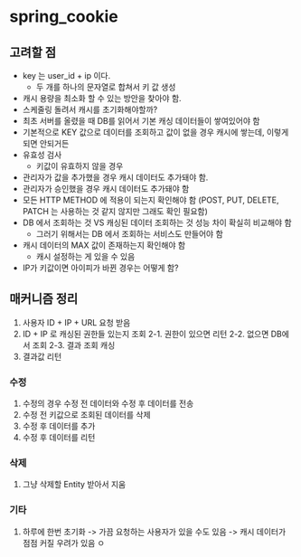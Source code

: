 # spring_cookie

## 고려할 점
- key 는 user_id + ip 이다.
  - 두 개를 하나의 문자열로 합쳐서 키 값 생성
- 캐시 용량을 최소화 할 수 있는 방안을 찾아야 함.
- 스케줄링 돌려서 캐시를 초기화해야할까?
- 최초 서버를 올렸을 때 DB를 읽어서 기본 캐싱 데이터들이 쌓여있어야 함
- 기본적으로 KEY 값으로 데이터를 조회하고 값이 없을 경우 캐시에 쌓는데, 이렇게 되면 안되거든
- 유효성 검사
  - 키값이 유효하지 않을 경우
- 관리자가 값을 추가했을 경우 캐시 데이터도 추가돼야 함.
- 관리자가 승인했을 경우 캐시 데이터도 추가돼야 함
- 모든 HTTP METHOD 에 적용이 되는지 확인해야 함 (POST, PUT, DELETE, PATCH 는 사용하는 것 같지 않지만 그래도 확인 필요함)
- DB 에서 조회하는 것 VS 캐싱된 데이터 조회하는 것 성능 차이 확실히 비교해야 함
  - 그러기 위해서는 DB 에서 조회하는 서비스도 만들어야 함
- 캐시 데이터의 MAX 값이 존재하는지 확인해야 함
  - 캐시 설정하는 게 있을 수 있음
- IP가 키값이면 아이피가 바뀐 경우는 어떻게 함?


## 매커니즘 정리
1. 사용자 ID + IP + URL 요청 받음
2. ID + IP 로 캐싱된 권한들 있는지 조회
  2-1. 권한이 있으면 리턴
  2-2. 없으면 DB에서 조회
  2-3. 결과 조회 캐싱
3. 결과값 리턴
  
  

### 수정
1. 수정의 경우 수정 전 데이터와 수정 후 데이터를 전송
2. 수정 전 키값으로 조회된 데이터를 삭제
3. 수정 후 데이터를 추가
4. 수정 후 데이터를 리턴

### 삭제
1. 그냥 삭제할 Entity 받아서 지움


### 기타
1. 하루에 한번 초기화
 -> 가끔 요청하는 사용자가 있을 수도 있음
 -> 캐시 데이터가 점점 커질 우려가 있음
ㅇ
